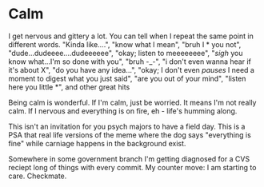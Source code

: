 # Calm

I get nervous and gittery a lot. You can tell when I repeat the same point in different words. "Kinda like....", "know what I mean", "bruh I * you not", "dude...dudeeee....dudeeeeee", "okay; listen to meeeeeeee", "*sigh* you know what...I'm so done with you", "bruh -_-", "i don't even wanna hear if it's about X", "do you have any idea...", "okay; I don't even *pauses* I need a moment to digest what you just said", "are you out of your mind", "listen here you little *", and other great hits

Being calm is wonderful. If I'm calm, just be worried. It means I'm not really calm. If I nervous and everything is on fire, eh - life's humming along.


This isn't an invitation for you psych majors to have a field day. This is a PSA that real life versions of the meme where the dog says "everything is fine" while carniage happens in the background exist.

Somewhere in some government branch I'm getting diagnosed for a CVS reciept long of things with every commit. My counter move: I am starting to care. Checkmate.
